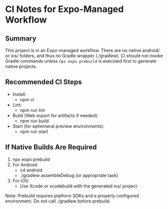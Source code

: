 # CI Notes for Expo-Managed Workflow

## Summary
This project is in an Expo-managed workflow. There are no native android/ or ios/ folders, and thus no Gradle wrapper (./gradlew). CI should not invoke Gradle commands unless `npx expo prebuild` is executed first to generate native projects.

## Recommended CI Steps
- Install:
  - npm ci
- Lint:
  - npm run lint
- Build (Web export for artifacts if needed):
  - npm run build
- Start (for ephemeral preview environments):
  - npm run start

## If Native Builds Are Required
1. npx expo prebuild
2. For Android:
   - cd android
   - ./gradlew assembleDebug (or appropriate task)
3. For iOS:
   - Use Xcode or xcodebuild with the generated ios/ project

Note: Prebuild requires platform SDKs and a properly configured environment. Do not call ./gradlew before prebuild.
